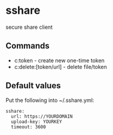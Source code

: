 # sshare
secure share client

## Commands

* c:token - create new one-time token
* c:delete:[token/url] - delete file/token

## Default values

Put the following into ~/.sshare.yml:

```ymal
sshare:
  url: https://YOURDOMAIN
  upload-key: YOURKEY
  timeout: 3600
```
